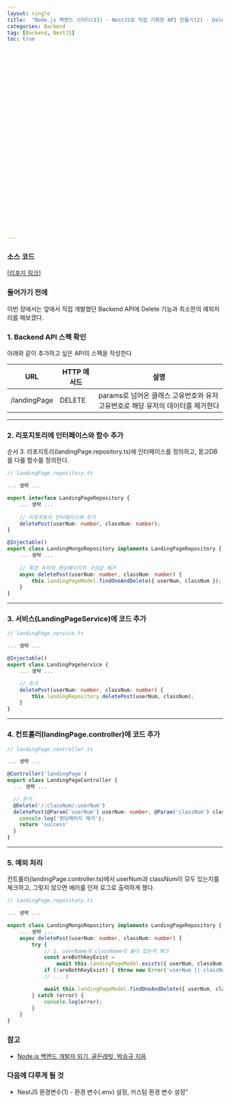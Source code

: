```yaml
---
layout: single
title:  "Node.js 백엔드 스터디(13) - NestJS로 직접 기획한 API 만들기(2) - Delete와 예외처리"
categories: Backend
tag: [Backend, NestJS]
toc: true 
































---
```


### 소스 코드

[[리포지 링크](https://github.com/dkgkejdrb/nestjs-api-practice-1.git)]



### 들어가기 전에

이번 장에서는 앞에서 직접 개발했던 Backend API에 Delete 기능과 최소한의 예외처리를 해보겠다.



### 1. Backend API 스펙 확인

아래와 같이 추가하고 싶은 API의 스펙을 작성한다

| URL          | HTTP 메서드 | 설명                                                         |
| ------------ | ----------- | ------------------------------------------------------------ |
| /landingPage | DELETE      | params로 넘어온 클래스 고유번호와 유저 고유번호로 해당 유저의 데이터를 제거한다 |

------



### 2. 리포지토리에  인터페이스와 함수 추가

순서 3. 리포지토리(landingPage.repository.ts)에 인터페이스를 정의하고, 몽고DB를 다룰 함수를 정의한다.

```typescript
// landingPage.repository.ts

... 생략 ...

export interface LandingPageRepository {
	... 생략 ...
    
    // 리포지토리 인터페이스에 추가
    deletePost(userNum: number, classNum: number);
}

@Injectable()
export class LandingMongoRepository implements LandingPageRepository {
	... 생략 ...
    
    // 특정 유저의 랜딩페이지의 구성값 제거
    async deletePost(userNum: number, classNum: number) {
    	this.landingPageModel.findOneAndDelete({ userNum, classNum });
    }
}
```

------





### 3. 서비스(LandingPageService)에 코드 추가

```typescript
// landingPage.service.ts

... 생략 ...

@Injectable()
export class LandingPageService {
	... 생략 ...

    // 추가
    deletePost(userNum: number, classNum: number) {
        this.landingRepository.deletePost(userNum, classNum);
    }
}
```

------



### 4. 컨트롤러(landingPage.controller)에 코드 추가

```typescript
// landingPage.controller.ts

... 생략 ...

@Controller('landingPage')
export class LandingPageController {
  ... 생략 ...

  // 추가
  @Delete('/:classNum/:userNum')
  deletePost(@Param('userNum') userNum: number, @Param('classNum') classNum: number) {
    console.log('랜딩페이지 제거');
    return 'success'
  }
}
```

------



### 5. 예외 처리

컨트롤러(landingPage.controller.ts)에서 userNum과 classNum이 모두 있는지를 체크하고, 그렇지 않으면 에러를 던져 로그로 출력하게 했다.

```typescript
// landingPage.repository.ts

... 생략 ...

export class LandingMongoRepository implements LandingPageRepository {
	... 생략 ...
    async deletePost(userNum: number, classNum: number) {
        try {
            // 1. userName과 className이 둘다 있는지 체크
            const areBothKeyExist =
                await this.landingPageModel.exists({ userNum, classNum });
            if (!areBothKeyExist) { throw new Error('userNum || classNum 없음.') }
            // ... 1

            await this.landingPageModel.findOneAndDelete({ userNum, classNum });
        } catch (error) {
            console.log(error);
        }
    }
}
```



### 참고

- [Node.js 백엔드 개발자 되기, 골든래빗, 박승규 지음](https://goldenrabbit.co.kr/product/be_node_backend/)



### 다음에 다루게 될 것

- NestJS 환경변수(1) - 환경 변수(.env) 설정, 커스텀 환경 변수 설정"
